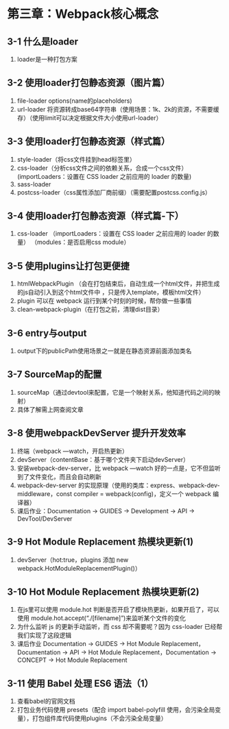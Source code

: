 # 第三章：Webpack核心概念

## 3-1 什么是loader
1. loader是一种打包方案
 
## 3-2 使用loader打包静态资源（图片篇）
1. file-loader options(name的placeholders)
2. url-loader 将资源转成base64字符串（使用场景：1k、2k的资源，不需要缓存）（使用limit可以决定根据文件大小使用url-loader）

## 3-3 使用loader打包静态资源（样式篇）
1. style-loader（将css文件挂到head标签里）
2. css-loader（分析css文件之间的依赖关系，合成一个css文件）(importLoaders：设置在 CSS loader 之前应用的 loader 的数量)
3. sass-loader
4. postcss-loader（css属性添加厂商前缀）（需要配置postcss.config.js）

## 3-4 使用loader打包静态资源（样式篇-下）
1. css-loader
（importLoaders：设置在 CSS loader 之前应用的 loader 的数量）
（modules：是否启用css module）

## 3-5 使用plugins让打包更便捷
1. htmlWebpackPlugin （会在打包结束后，自动生成一个html文件，并把生成的js自动引入到这个html文件中 ，只是传入template，模板html文件）
2. plugin 可以在 webpack 运行到某个时刻的时候，帮你做一些事情
3. clean-webpack-plugin（在打包之前，清理dist目录）

## 3-6 entry与output
1. output下的publicPath使用场景之一就是在静态资源前面添加类名

## 3-7 SourceMap的配置
1. sourceMap（通过devtool来配置，它是一个映射关系，他知道代码之间的映射）
2. 具体了解需上网查阅文章

## 3-8 使用webpackDevServer 提升开发效率
1. 终端（webpack —watch，开启热更新）
2. devServer（contentBase：基于哪个文件夹下启动devServer）
3. 安装webpack-dev-server，比 webpack —watch 好的一点是，它不但监听到了文件变化，而且会自动刷新
4. webpack-dev-server 的实现原理（使用的类库：express、webpack-dev-middleware，const compiler = webpack(config)，定义一个 webpack 编译器）
5. 课后作业：Documentation -> GUIDES -> Development -> API -> DevTool/DevServer

## 3-9 Hot Module Replacement 热模块更新(1)
1. devServer（hot:true，plugins 添加 new webpack.HotModuleReplacementPlugin()）

## 3-10 Hot Module Replacement 热模块更新(2)
1. 在js里可以使用 module.hot 判断是否开启了模块热更新，如果开启了，可以使用 module.hot.accept(“./[filename]”)来监听某个文件的变化
2. 为什么监听 js 的更新手动监听，而 css 却不需要呢？因为 css-loader 已经帮我们实现了这段逻辑
3. 课后作业 Documentation -> GUIDES -> Hot Module Replacement，Documentation -> API -> Hot Module Replacement，Documentation -> CONCEPT -> Hot Module Replacement

## 3-11 使用 Babel 处理 ES6 语法（1）
1. 查看babel的官网文档
2. 打包业务代码使用 presets（配合 import babel-polyfill 使用，会污染全局变量），打包组件库代码使用plugins（不会污染全局变量）
